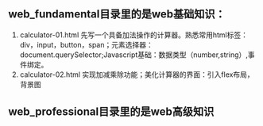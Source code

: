 ## web_fundamental目录里的是web基础知识：
1. calculator-01.html 
    先写一个具备加法操作的计算器。熟悉常用html标签：div，input，button，span；元素选择器：document.querySelector;Javascript基础：数据类型（number,string）,事件绑定。
2. calculator-02.html
    实现加减乘除功能；美化计算器的界面：引入flex布局，背景图
## web_professional目录里的是web高级知识
